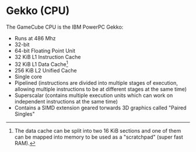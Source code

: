 # Gekko (CPU)

The GameCube CPU is the IBM PowerPC Gekko:

- Runs at 486 Mhz
- 32-bit
- 64-bit Floating Point Unit
- 32 KiB L1 Instruction Cache
- 32 KiB L1 Data Cache[^dcache]
- 256 KiB L2 Unified Cache
- Single core
- Pipelined (instructions are divided into multiple stages of execution, allowing multiple
  instructions to be at different stages at the same time)
- Superscalar (contains multiple execution units which can work on independent instructions at
  the same time)
- Contains a SIMD extension geared torwards 3D graphics called "Paired Singles"

[^dcache]:
    The data cache can be split into two 16 KiB sections and one of them can be mapped into
    memory to be used as a "scratchpad" (super fast RAM).
